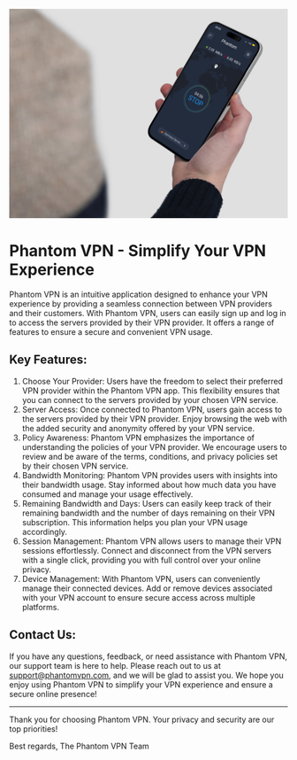 ![Cover](images/cover.jpg)

# Phantom VPN - Simplify Your VPN Experience

Phantom VPN is an intuitive application designed to enhance your VPN experience by providing a seamless connection between VPN providers and their customers. With Phantom VPN, users can easily sign up and log in to access the servers provided by their VPN provider. It offers a range of features to ensure a secure and convenient VPN usage.

## Key Features:


1. Choose Your Provider: Users have the freedom to select their preferred VPN provider within the Phantom VPN app. This flexibility ensures that you can connect to the servers provided by your chosen VPN service.
2. Server Access: Once connected to Phantom VPN, users gain access to the servers provided by their VPN provider. Enjoy browsing the web with the added security and anonymity offered by your VPN service.
3. Policy Awareness: Phantom VPN emphasizes the importance of understanding the policies of your VPN provider. We encourage users to review and be aware of the terms, conditions, and privacy policies set by their chosen VPN service.
4. Bandwidth Monitoring: Phantom VPN provides users with insights into their bandwidth usage. Stay informed about how much data you have consumed and manage your usage effectively.
5. Remaining Bandwidth and Days: Users can easily keep track of their remaining bandwidth and the number of days remaining on their VPN subscription. This information helps you plan your VPN usage accordingly.
6. Session Management: Phantom VPN allows users to manage their VPN sessions effortlessly. Connect and disconnect from the VPN servers with a single click, providing you with full control over your online privacy.
7. Device Management: With Phantom VPN, users can conveniently manage their connected devices. Add or remove devices associated with your VPN account to ensure secure access across multiple platforms.


## Contact Us:

If you have any questions, feedback, or need assistance with Phantom VPN, our support team is here to help. Please reach out to us at support@phantomvpn.com, and we will be glad to assist you.
We hope you enjoy using Phantom VPN to simplify your VPN experience and ensure a secure online presence!

---

Thank you for choosing Phantom VPN. Your privacy and security are our top priorities!

Best regards,
The Phantom VPN Team

